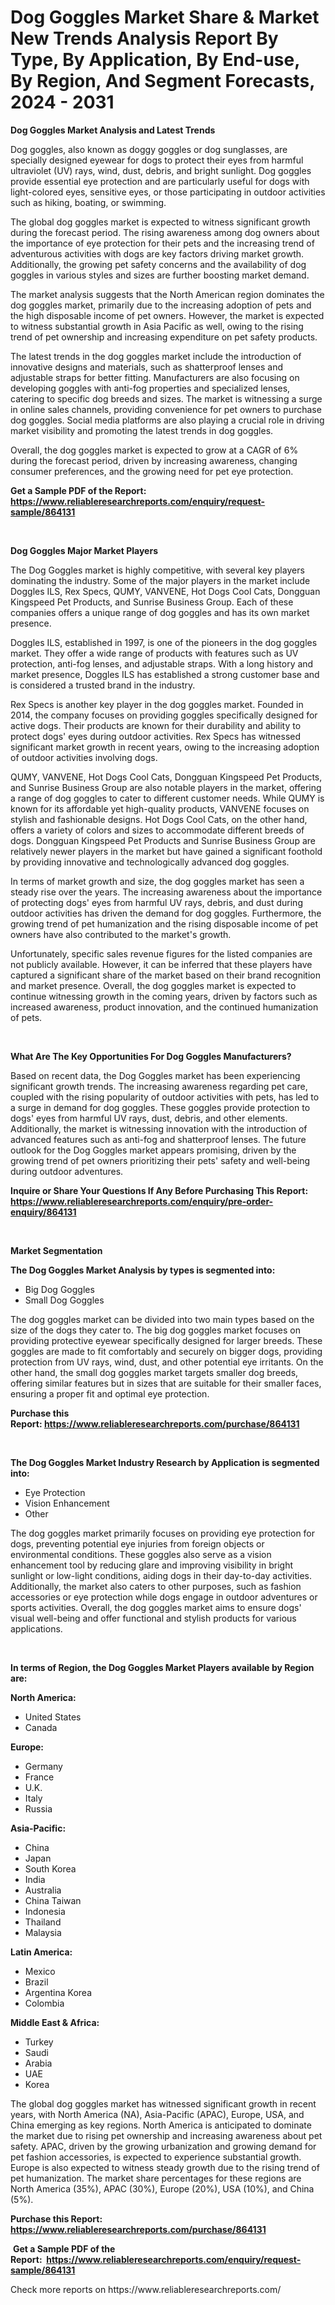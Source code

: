<p><h1>Dog Goggles Market Share & Market New Trends Analysis Report By Type, By Application, By End-use, By Region, And Segment Forecasts, 2024 - 2031</h1></p><p><strong>Dog Goggles Market Analysis and Latest Trends</strong></p>
<p><p>Dog goggles, also known as doggy goggles or dog sunglasses, are specially designed eyewear for dogs to protect their eyes from harmful ultraviolet (UV) rays, wind, dust, debris, and bright sunlight. Dog goggles provide essential eye protection and are particularly useful for dogs with light-colored eyes, sensitive eyes, or those participating in outdoor activities such as hiking, boating, or swimming.</p><p>The global dog goggles market is expected to witness significant growth during the forecast period. The rising awareness among dog owners about the importance of eye protection for their pets and the increasing trend of adventurous activities with dogs are key factors driving market growth. Additionally, the growing pet safety concerns and the availability of dog goggles in various styles and sizes are further boosting market demand.</p><p>The market analysis suggests that the North American region dominates the dog goggles market, primarily due to the increasing adoption of pets and the high disposable income of pet owners. However, the market is expected to witness substantial growth in Asia Pacific as well, owing to the rising trend of pet ownership and increasing expenditure on pet safety products.</p><p>The latest trends in the dog goggles market include the introduction of innovative designs and materials, such as shatterproof lenses and adjustable straps for better fitting. Manufacturers are also focusing on developing goggles with anti-fog properties and specialized lenses, catering to specific dog breeds and sizes. The market is witnessing a surge in online sales channels, providing convenience for pet owners to purchase dog goggles. Social media platforms are also playing a crucial role in driving market visibility and promoting the latest trends in dog goggles.</p><p>Overall, the dog goggles market is expected to grow at a CAGR of 6% during the forecast period, driven by increasing awareness, changing consumer preferences, and the growing need for pet eye protection.</p></p>
<p><strong>Get a Sample PDF of the Report:&nbsp; <a href="https://www.reliableresearchreports.com/enquiry/request-sample/864131">https://www.reliableresearchreports.com/enquiry/request-sample/864131</a></strong></p>
<p>&nbsp;</p>
<p><strong>Dog Goggles Major Market Players</strong></p>
<p><p>The Dog Goggles market is highly competitive, with several key players dominating the industry. Some of the major players in the market include Doggles ILS, Rex Specs, QUMY, VANVENE, Hot Dogs Cool Cats, Dongguan Kingspeed Pet Products, and Sunrise Business Group. Each of these companies offers a unique range of dog goggles and has its own market presence.</p><p>Doggles ILS, established in 1997, is one of the pioneers in the dog goggles market. They offer a wide range of products with features such as UV protection, anti-fog lenses, and adjustable straps. With a long history and market presence, Doggles ILS has established a strong customer base and is considered a trusted brand in the industry.</p><p>Rex Specs is another key player in the dog goggles market. Founded in 2014, the company focuses on providing goggles specifically designed for active dogs. Their products are known for their durability and ability to protect dogs' eyes during outdoor activities. Rex Specs has witnessed significant market growth in recent years, owing to the increasing adoption of outdoor activities involving dogs.</p><p>QUMY, VANVENE, Hot Dogs Cool Cats, Dongguan Kingspeed Pet Products, and Sunrise Business Group are also notable players in the market, offering a range of dog goggles to cater to different customer needs. While QUMY is known for its affordable yet high-quality products, VANVENE focuses on stylish and fashionable designs. Hot Dogs Cool Cats, on the other hand, offers a variety of colors and sizes to accommodate different breeds of dogs. Dongguan Kingspeed Pet Products and Sunrise Business Group are relatively newer players in the market but have gained a significant foothold by providing innovative and technologically advanced dog goggles.</p><p>In terms of market growth and size, the dog goggles market has seen a steady rise over the years. The increasing awareness about the importance of protecting dogs' eyes from harmful UV rays, debris, and dust during outdoor activities has driven the demand for dog goggles. Furthermore, the growing trend of pet humanization and the rising disposable income of pet owners have also contributed to the market's growth.</p><p>Unfortunately, specific sales revenue figures for the listed companies are not publicly available. However, it can be inferred that these players have captured a significant share of the market based on their brand recognition and market presence. Overall, the dog goggles market is expected to continue witnessing growth in the coming years, driven by factors such as increased awareness, product innovation, and the continued humanization of pets.</p></p>
<p>&nbsp;</p>
<p><strong>What Are The Key Opportunities For Dog Goggles Manufacturers?</strong></p>
<p><p>Based on recent data, the Dog Goggles market has been experiencing significant growth trends. The increasing awareness regarding pet care, coupled with the rising popularity of outdoor activities with pets, has led to a surge in demand for dog goggles. These goggles provide protection to dogs' eyes from harmful UV rays, dust, debris, and other elements. Additionally, the market is witnessing innovation with the introduction of advanced features such as anti-fog and shatterproof lenses. The future outlook for the Dog Goggles market appears promising, driven by the growing trend of pet owners prioritizing their pets' safety and well-being during outdoor adventures.</p></p>
<p><strong>Inquire or Share Your Questions If Any Before Purchasing This Report: <a href="https://www.reliableresearchreports.com/enquiry/pre-order-enquiry/864131">https://www.reliableresearchreports.com/enquiry/pre-order-enquiry/864131</a></strong></p>
<p>&nbsp;</p>
<p><strong>Market Segmentation</strong></p>
<p><strong>The Dog Goggles Market Analysis by types is segmented into:</strong></p>
<p><ul><li>Big Dog Goggles</li><li>Small Dog Goggles</li></ul></p>
<p><p>The dog goggles market can be divided into two main types based on the size of the dogs they cater to. The big dog goggles market focuses on providing protective eyewear specifically designed for larger breeds. These goggles are made to fit comfortably and securely on bigger dogs, providing protection from UV rays, wind, dust, and other potential eye irritants. On the other hand, the small dog goggles market targets smaller dog breeds, offering similar features but in sizes that are suitable for their smaller faces, ensuring a proper fit and optimal eye protection.</p></p>
<p><strong>Purchase this Report:&nbsp;<a href="https://www.reliableresearchreports.com/purchase/864131">https://www.reliableresearchreports.com/purchase/864131</a></strong></p>
<p>&nbsp;</p>
<p><strong>The Dog Goggles Market Industry Research by Application is segmented into:</strong></p>
<p><ul><li>Eye Protection</li><li>Vision Enhancement</li><li>Other</li></ul></p>
<p><p>The dog goggles market primarily focuses on providing eye protection for dogs, preventing potential eye injuries from foreign objects or environmental conditions. These goggles also serve as a vision enhancement tool by reducing glare and improving visibility in bright sunlight or low-light conditions, aiding dogs in their day-to-day activities. Additionally, the market also caters to other purposes, such as fashion accessories or eye protection while dogs engage in outdoor adventures or sports activities. Overall, the dog goggles market aims to ensure dogs' visual well-being and offer functional and stylish products for various applications.</p></p>
<p>&nbsp;</p>
<p><strong>In terms of Region, the Dog Goggles Market Players available by Region are:</strong></p>
<p>
    <p> <strong> North America: </strong>
        <ul>
            <li>United States</li>
            <li>Canada</li>
        </ul>
        </p> 
    <p> <strong> Europe: </strong>
        <ul>
            <li>Germany</li>
            <li>France</li>
            <li>U.K.</li>
            <li>Italy</li>
            <li>Russia</li>
        </ul>
        </p> 
    <p> <strong> Asia-Pacific: </strong>
        <ul>
            <li>China</li>
            <li>Japan</li>
            <li>South Korea</li>
            <li>India</li>
            <li>Australia</li>
            <li>China Taiwan</li>
            <li>Indonesia</li>
            <li>Thailand</li>
            <li>Malaysia</li>
        </ul>
        </p> 
    <p> <strong> Latin America: </strong>
        <ul>
            <li>Mexico</li>
            <li>Brazil</li>
            <li>Argentina Korea</li>
            <li>Colombia</li>
        </ul>
        </p> 
    <p> <strong> Middle East & Africa: </strong>
        <ul>
            <li>Turkey</li>
            <li>Saudi</li>
            <li>Arabia</li>
            <li>UAE</li>
            <li>Korea</li>
        </ul>
    </p>
    </p>
<p><p>The global dog goggles market has witnessed significant growth in recent years, with North America (NA), Asia-Pacific (APAC), Europe, USA, and China emerging as key regions. North America is anticipated to dominate the market due to rising pet ownership and increasing awareness about pet safety. APAC, driven by the growing urbanization and growing demand for pet fashion accessories, is expected to experience substantial growth. Europe is also expected to witness steady growth due to the rising trend of pet humanization. The market share percentages for these regions are North America (35%), APAC (30%), Europe (20%), USA (10%), and China (5%).</p></p>
<p><strong>Purchase this Report: <a href="https://www.reliableresearchreports.com/purchase/864131">https://www.reliableresearchreports.com/purchase/864131</a></strong></p>
<p>&nbsp;<strong>Get a Sample PDF of the Report:&nbsp;&nbsp;<a href="https://www.reliableresearchreports.com/enquiry/request-sample/864131">https://www.reliableresearchreports.com/enquiry/request-sample/864131</a></strong></p>
<p><strong></strong></p>
<p>Check more reports on https://www.reliableresearchreports.com/</p>